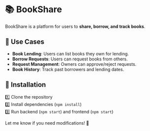 # 📚 BookShare  

BookShare is a platform for users to **share, borrow, and track books**.  

## 🔹 Use Cases  
- **Book Lending**: Users can list books they own for lending.  
- **Borrow Requests**: Users can request books from others.  
- **Request Management**: Owners can approve/reject requests.  
- **Book History**: Track past borrowers and lending dates.  

## 📌 Installation  
1️⃣ Clone the repository  
2️⃣ Install dependencies (`npm install`)  
3️⃣ Run backend (`npm start`) and frontend (`npm start`)  

Let me know if you need modifications! 🚀
